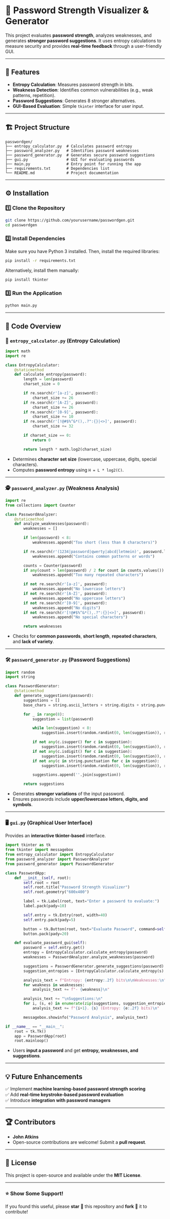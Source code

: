 # 🔐 Password Strength Visualizer & Generator

This project evaluates **password strength**, analyzes weaknesses, and generates **stronger password suggestions**. It uses entropy calculations to measure security and provides **real-time feedback** through a user-friendly GUI.

---

## 📌 Features
- **Entropy Calculation**: Measures password strength in bits.
- **Weakness Detection**: Identifies common vulnerabilities (e.g., weak patterns, repetition).
- **Password Suggestions**: Generates 8 stronger alternatives.
- **GUI-Based Evaluation**: Simple `tkinter` interface for user input.

---

## 🏗️ Project Structure
```
passwordgen/
├── entropy_calculator.py  # Calculates password entropy
├── password_analyzer.py   # Identifies password weaknesses
├── password_generator.py  # Generates secure password suggestions
├── gui.py                 # GUI for evaluating passwords
├── main.py                # Entry point for running the app
├── requirements.txt       # Dependencies list
└── README.md              # Project documentation
```

---

## ⚙️ Installation
### 1️⃣ Clone the Repository
```bash
git clone https://github.com/yourusername/passwordgen.git
cd passwordgen
```

### 2️⃣ Install Dependencies
Make sure you have Python 3 installed. Then, install the required libraries:
```bash
pip install -r requirements.txt
```
Alternatively, install them manually:
```bash
pip install tkinter
```

### 3️⃣ Run the Application
```bash
python main.py
```

---

## 📂 Code Overview

### 🔢 `entropy_calculator.py` (Entropy Calculation)
```python
import math
import re

class EntropyCalculator:
    @staticmethod
    def calculate_entropy(password):
        length = len(password)
        charset_size = 0

        if re.search(r'[a-z]', password):
            charset_size += 26
        if re.search(r'[A-Z]', password):
            charset_size += 26
        if re.search(r'[0-9]', password):
            charset_size += 10
        if re.search(r'[!@#$%^&*(),.?":{}|<>]', password):
            charset_size += 32

        if charset_size == 0:
            return 0

        return length * math.log2(charset_size)
```
- Determines **character set size** (lowercase, uppercase, digits, special characters).
- Computes **password entropy** using `H = L * log2(C)`.

---

### 🕵️ `password_analyzer.py` (Weakness Analysis)
```python
import re
from collections import Counter

class PasswordAnalyzer:
    @staticmethod
    def analyze_weaknesses(password):
        weaknesses = []

        if len(password) < 8:
            weaknesses.append("Too short (less than 8 characters)")

        if re.search(r'(1234|password|qwerty|abcd|letmein)', password.lower()):
            weaknesses.append("Contains common patterns or words")

        counts = Counter(password)
        if any(count > len(password) / 2 for count in counts.values()):
            weaknesses.append("Too many repeated characters")

        if not re.search(r'[a-z]', password):
            weaknesses.append("No lowercase letters")
        if not re.search(r'[A-Z]', password):
            weaknesses.append("No uppercase letters")
        if not re.search(r'[0-9]', password):
            weaknesses.append("No digits")
        if not re.search(r'[!@#$%^&*(),.?":{}|<>]', password):
            weaknesses.append("No special characters")

        return weaknesses
```
- Checks for **common passwords**, **short length**, **repeated characters**, and **lack of variety**.

---

### 🛠️ `password_generator.py` (Password Suggestions)
```python
import random
import string

class PasswordGenerator:
    @staticmethod
    def generate_suggestions(password):
        suggestions = []
        base_chars = string.ascii_letters + string.digits + string.punctuation

        for _ in range(8):
            suggestion = list(password)

            while len(suggestion) < 8:
                suggestion.insert(random.randint(0, len(suggestion)), random.choice(base_chars))

            if not any(c.isupper() for c in suggestion):
                suggestion.insert(random.randint(0, len(suggestion)), random.choice(string.ascii_uppercase))
            if not any(c.isdigit() for c in suggestion):
                suggestion.insert(random.randint(0, len(suggestion)), random.choice(string.digits))
            if not any(c in string.punctuation for c in suggestion):
                suggestion.insert(random.randint(0, len(suggestion)), random.choice(string.punctuation))

            suggestions.append(''.join(suggestion))

        return suggestions
```
- Generates **stronger variations** of the input password.
- Ensures passwords include **upper/lowercase letters, digits, and symbols**.

---

### 🖥️ `gui.py` (Graphical User Interface)
Provides an **interactive tkinter-based** interface.
```python
import tkinter as tk
from tkinter import messagebox
from entropy_calculator import EntropyCalculator
from password_analyzer import PasswordAnalyzer
from password_generator import PasswordGenerator

class PasswordApp:
    def __init__(self, root):
        self.root = root
        self.root.title("Password Strength Visualizer")
        self.root.geometry("600x400")

        label = tk.Label(root, text="Enter a password to evaluate:")
        label.pack(pady=10)

        self.entry = tk.Entry(root, width=40)
        self.entry.pack(pady=5)

        button = tk.Button(root, text="Evaluate Password", command=self.evaluate_password_gui)
        button.pack(pady=20)

    def evaluate_password_gui(self):
        password = self.entry.get()
        entropy = EntropyCalculator.calculate_entropy(password)
        weaknesses = PasswordAnalyzer.analyze_weaknesses(password)

        suggestions = PasswordGenerator.generate_suggestions(password)
        suggestion_entropies = [EntropyCalculator.calculate_entropy(s) for s in suggestions]

        analysis_text = f"Entropy: {entropy:.2f} bits\n\nWeaknesses:\n"
        for weakness in weaknesses:
            analysis_text += f"- {weakness}\n"

        analysis_text += "\nSuggestions:\n"
        for i, (s, e) in enumerate(zip(suggestions, suggestion_entropies)):
            analysis_text += f"{i+1}. {s} (Entropy: {e:.2f} bits)\n"

        messagebox.showinfo("Password Analysis", analysis_text)

if __name__ == "__main__":
    root = tk.Tk()
    app = PasswordApp(root)
    root.mainloop()
```
- Users **input a password** and get **entropy, weaknesses, and suggestions**.

---

## 💡 Future Enhancements
✅ Implement **machine learning-based password strength scoring**  
✅ Add **real-time keystroke-based password evaluation**  
✅ Introduce **integration with password managers**  

---

## 🏆 Contributors
- **John Atkins**  
- Open-source contributions are welcome! Submit a **pull request**.  

---

## 📜 License
This project is open-source and available under the **MIT License**.

---

### ⭐ Show Some Support!
If you found this useful, please **star** 🌟 this repository and **fork** 🍴 it to contribute!  
